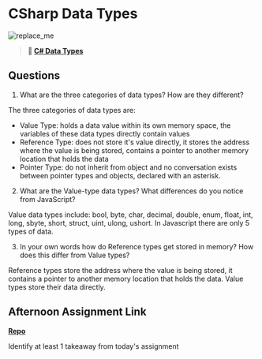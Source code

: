 # CSharp Data Types

![replace_me](https://codeworks.blob.core.windows.net/public/assets/img/illustrations/placeholder.svg)

> **📖 [C# Data Types](https://codeworksacademy.com/fs-student-guide/resources/wk10/01-CSharp-Generics)**

## Questions

1. What are the three categories of data types? How are they different?

The three categories of data types are: 
- Value Type: holds a data value within its own memory space, the variables of these data types directly contain values 
- Reference Type: does not store it's value directly, it stores the address where the value is being stored, contains a pointer to another memory location that holds the data 
- Pointer Type: do not inherit from object and no conversation exists between pointer types and objects, declared with an asterisk.

2. What are the Value-type data types? What differences do you notice from JavaScript?

Value data types include: bool, byte, char, decimal, double, enum, float, int, long, sbyte, short, struct, uint, ulong, ushort. In Javascript there are only 5 types of data. 

3. In your own words how do Reference types get stored in memory? How does this differ from Value types?

Reference types store the address where the value is being stored, it contains a pointer to another memory location that holds the data. Value types store their data directly.


## Afternoon Assignment Link

**[Repo](https://github.com/savtemp/RockPaperScissors)**

Identify at least 1 takeaway from today's assignment
